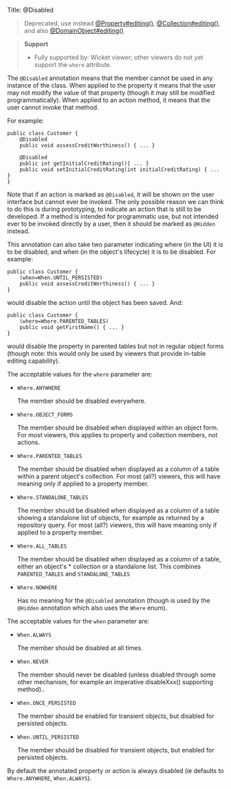 Title: @Disabled

[//]: # (content copied to _user-guide_xxx)

> Deprecated, use instead [@Property#editing()](./Property.html), [@Collection#editing()](./Collection.html), and also [@DomainObject#editing()](./DomainObject.html)

> **Support**
> 
> * Fully supported by: Wicket viewer; other viewers do not yet support the `where` attribute.

The `@Disabled` annotation means that the member cannot be used in any
instance of the class. When applied to the property it means that the
user may not modify the value of that property (though it may still be
modified programmatically). When applied to an action method, it means
that the user cannot invoke that method.

For example:

    public class Customer {
        @Disabled
        public void assessCreditWorthiness() { ... }

        @Disabled
        public int getInitialCreditRating(){ ... }
        public void setInitialCreditRating(int initialCreditRating) { ... }
    }

Note that if an action is marked as `@Disabled`, it will be shown on the
user interface but cannot ever be invoked. The only possible reason we
can think to do this is during prototyping, to indicate an action that
is still to be developed. If a method is intended for programmatic use,
but not intended ever to be invoked directly by a user, then it should
be marked as `@Hidden` instead.

This annotation can also take two parameter indicating where (in the UI)
it is to be disabled, and when (in the object's lifecycle) it is to be
disabled. For example:

    public class Customer {
        (when=When.UNTIL_PERSISTED)
        public void assessCreditWorthiness() { ... }
    }

would disable the action until the object has been saved. And:

    public class Customer {
        (where=Where.PARENTED_TABLES)
        public void getFirstName() { ... }
    }

would disable the property in parented tables but not in regular object
forms (though note: this would only be used by viewers that provide
in-table editing capability).

The acceptable values for the `where` parameter are:

-   `Where.ANYWHERE`

    The member should be disabled everywhere.

-   `Where.OBJECT_FORMS`

    The member should be disabled when displayed within an object form.
    For most viewers, this applies to property and collection members,
    not actions.

-   `Where.PARENTED_TABLES`

    The member should be disabled when displayed as a column of a table
    within a parent object's collection. For most (all?) viewers, this
    will have meaning only if applied to a property member.

-   `Where.STANDALONE_TABLES`

    The member should be disabled when displayed as a column of a table
    showing a standalone list of objects, for example as returned by a
    repository query. For most (all?) viewers, this will have meaning
    only if applied to a property member.

-   `Where.ALL_TABLES`

    The member should be disabled when displayed as a column of a table,
    either an object's \* collection or a standalone list. This combines
    `PARENTED_TABLES` and `STANDALONE_TABLES`

-   `Where.NOWHERE`

    Has no meaning for the `@Disabled` annotation (though is used by the
    `@Hidden` annotation which also uses the `Where` enum<!--, see ?-->).

The acceptable values for the `when` parameter are:

-   `When.ALWAYS`

    The member should be disabled at all times.

-   `When.NEVER`

    The member should never be disabled (unless disabled through some
    other mechanism, for example an imperative disableXxx() supporting
    method)..

-   `When.ONCE_PERSISTED`

    The member should be enabled for transient objects, but disabled for
    persisted objects.

-   `When.UNTIL_PERSISTED`

    The member should be disabled for transient objects, but enabled for
    persisted objects.

By default the annotated property or action is always disabled (ie
defaults to `Where.ANYWHERE`, `When.ALWAYS`).

